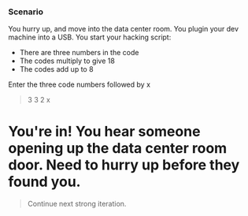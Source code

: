 
### Scenario

You hurry up, and move into the data center room. You plugin your dev machine 
into a USB. You start your hacking script:

- There are three numbers in the code
- The codes multiply to give 18
- The codes add up to 8

Enter the three code numbers followed by x


> 3 3 2 x


You're in! You hear someone opening up the data center room door. Need to hurry 
up before they found you.
================================================================================

> Continue next strong iteration.



